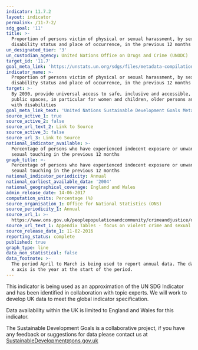 ```yaml
---
indicator: 11.7.2
layout: indicator
permalink: /11-7-2/
sdg_goal: '11'
title: >-
  Proportion of persons victim of physical or sexual harassment, by sex, age,
  disability status and place of occurrence, in the previous 12 months
un_designated_tier: '3'
un_custodian_agency: United Nations Office on Drugs and Crime (UNODC)
target_id: '11.7'
goal_meta_link: 'https://unstats.un.org/sdgs/files/metadata-compilation/Metadata-Goal-11.pdf'
indicator_name: >-
  Proportion of persons victim of physical or sexual harassment, by sex, age,
  disability status and place of occurrence, in the previous 12 months
target: >-
  By 2030, provide universal access to safe, inclusive and accessible, green and
  public spaces, in particular for women and children, older persons and persons
  with disabilities
goal_meta_link_text: 'United Nations Sustainable Development Goals Metadata (PDF 2,067 KB)'
source_active_1: true
source_active_2: false
source_url_text_2: Link to Source
source_active_3: false
source_url_3: Link to Source
national_indicator_available: >-
  Percentage of persons who have experienced indecent exposure or unwanted
  sexual touching in the previous 12 months
graph_title: >-
  Percentage of persons who have experienced indecent exposure or unwanted
  sexual touching in the previous 12 months
national_indicator_periodicity: Annual
national_earliest_available_data: '2004'
national_geographical_coverage: England and Wales
admin_release_date: 14-06-2017
computation_units: Percentage (%)
source_organisation_1: Office for National Statistics (ONS)
source_periodicity_1: Annual
source_url_1: >-
  https://www.ons.gov.uk/peoplepopulationandcommunity/crimeandjustice/datasets/appendixtablesfocusonviolentcrimeandsexualoffences
source_url_text_1: Appendix Tables - focus on violent crime and sexual offences
source_release_date_1: 11-02-2016
reporting_status: complete
published: true
graph_type: line
data_non_statistical: false
data_footnote: >-
  The period April to March is being used to report annual data. The date on the
  x axis is the year at the start of the period.
---
```

This indicator is being used as an approximation of the UN SDG Indicator and has been identified in collaboration with topic experts. We will work to develop UK data to meet the global indicator specification.

Data availability within the UK is limited to England and Wales for this indicator.

The Sustainable Development Goals is a collaborative project, if you have any feedback or suggestions for data please contact us at <SustainableDevelopment@ons.gov.uk>

